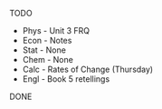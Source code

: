 TODO
- Phys - Unit 3 FRQ 
- Econ - Notes
- Stat - None
- Chem - None
- Calc - Rates of Change (Thursday)
- Engl - Book 5 retellings

DONE

